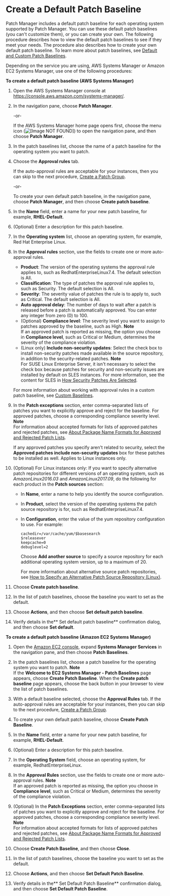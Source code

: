 # Create a Default Patch Baseline<a name="sysman-patch-baseline-console"></a>

Patch Manager includes a default patch baseline for each operating system supported by Patch Manager\. You can use these default patch baselines \(you can't customize them\), or you can create your own\. The following procedure describes how to view the default patch baselines to see if they meet your needs\. The procedure also describes how to create your own default patch baseline\. To learn more about patch baselines, see [Default and Custom Patch Baselines](sysman-patch-baselines.md)\.

Depending on the service you are using, AWS Systems Manager or Amazon EC2 Systems Manager, use one of the following procedures:

**To create a default patch baseline \(AWS Systems Manager\)**

1. Open the AWS Systems Manager console at [https://console\.aws\.amazon\.com/systems\-manager/](https://console.aws.amazon.com/systems-manager/)\.

1. In the navigation pane, choose **Patch Manager**\.

   \-or\-

   If the AWS Systems Manager home page opens first, choose the menu icon \(![\[Image NOT FOUND\]](http://docs.aws.amazon.com/systems-manager/latest/userguide/images/menu-icon-small.png)\) to open the navigation pane, and then choose **Patch Manager**\.

1. In the patch baselines list, choose the name of a patch baseline for the operating system you want to patch\.

1. Choose the **Approval rules** tab\. 

   If the auto\-approval rules are acceptable for your instances, then you can skip to the next procedure, [Create a Patch Group](sysman-patch-tagging-console.md)\. 

   \-or\-

   To create your own default patch baseline, in the navigation pane, choose **Patch Manager**, and then choose **Create patch baseline**\.

1. In the **Name** field, enter a name for your new patch baseline, for example, **RHEL\-Default**\.

1. \(Optional\) Enter a description for this patch baseline\.

1. In the **Operating system** list, choose an operating system, for example, Red Hat Enterprise Linux\.

1. In the **Approval rules** section, use the fields to create one or more auto\-approval rules\.
   + **Product**: The version of the operating systems the approval rule applies to, such as RedhatEnterpriseLinux7\.4\. The default selection is All\.
   + **Classification**: The type of patches the approval rule applies to, such as Security\. The default selection is All\. 
   + **Severity**: The severity value of patches the rule is to apply to, such as Critical\. The default selection is All\. 
   + **Auto approval delay**: The number of days to wait after a patch is released before a patch is automatically approved\. You can enter any integer from zero \(0\) to 100\.
   + \(Optional\) **Compliance level**: The severity level you want to assign to patches approved by the baseline, such as High\.
**Note**  
If an approved patch is reported as missing, the option you choose in **Compliance level**, such as Critical or Medium, determines the severity of the compliance violation\.
   + \(Linux only\) **Include non\-security updates**: Select the check box to install non\-security patches made available in the source repository, in addition to the security\-related patches\. 
**Note**  
For SUSE Linux Enterprise Server, it isn't necessary to select the check box because patches for security and non\-security issues are installed by default on SLES instances\. For more information, see the content for SLES in [How Security Patches Are Selected](patch-manager-how-it-works-selection.md)\.

   For more information about working with approval rules in a custom patch baseline, see [Custom Baselines](sysman-patch-baselines.md#patch-manager-baselines-custom)\.

1. In the **Patch exceptions** section, enter comma\-separated lists of patches you want to explicitly approve and reject for the baseline\. For approved patches, choose a corresponding compliance severity level\. 
**Note**  
For information about accepted formats for lists of approved patches and rejected patches, see [About Package Name Formats for Approved and Rejected Patch Lists](patch-manager-approved-rejected-package-name-formats.md)\.

   If any approved patches you specify aren't related to security, select the **Approved patches include non\-security updates** box for these patches to be installed as well\. Applies to Linux instances only\.

1. \(Optional\) For Linux instances only: If you want to specify alternative patch repositories for different versions of an operating system, such as *AmazonLinux2016\.03* and *AmazonLinux2017\.09*, do the following for each product in the **Patch sources** section:
   + In **Name**, enter a name to help you identify the source configuration\.
   + In **Product**, select the version of the operating systems the patch source repository is for, such as RedhatEnterpriseLinux7\.4\.
   + In **Configuration**, enter the value of the yum repository configuration to use\. For example:

     ```
     cachedir=/var/cache/yum/$basesearch
     $releasever
     keepcache=0
     debuglevel=2
     ```

     Choose **Add another source** to specify a source repository for each additional operating system version, up to a maximum of 20\.

     For more information about alternative source patch repositories, see [How to Specify an Alternative Patch Source Repository \(Linux\)](patch-manager-how-it-works-alt-source-repository.md)\.

1. Choose **Create patch baseline**\.

1. In the list of patch baselines, choose the baseline you want to set as the default\.

1. Choose **Actions**, and then choose **Set default patch baseline**\.

1. Verify details in the** Set default patch baseline** confirmation dialog, and then choose **Set default**\.

**To create a default patch baseline \(Amazon EC2 Systems Manager\)**

1. Open the [Amazon EC2 console](https://console.aws.amazon.com/ec2/), expand **Systems Manager Services** in the navigation pane, and then choose **Patch Baselines**\. 

1. In the patch baselines list, choose a patch baseline for the operating system you want to patch\.
**Note**  
If the **Welcome to EC2 Systems Manager \- Patch Baselines** page appears, choose **Create Patch Baseline**\. When the **Create patch baseline** page appears, choose the back button in your browser to view the list of patch baselines\.

1. With a default baseline selected, choose the **Approval Rules** tab\. If the auto\-approval rules are acceptable for your instances, then you can skip to the next procedure, [Create a Patch Group](sysman-patch-tagging-console.md)\. 

1. To create your own default patch baseline, choose **Create Patch Baseline**\.

1. In the **Name** field, enter a name for your new patch baseline, for example, **RHEL\-Default**\.

1. \(Optional\) Enter a description for this patch baseline\.

1. In the **Operating System** field, choose an operating system, for example, RedhatEnterpriseLinux\.

1. In the **Approval Rules** section, use the fields to create one or more auto\-approval rules\.
**Note**  
If an approved patch is reported as missing, the option you choose in **Compliance level**, such as Critical or Medium, determines the severity of the compliance violation\.

1. \(Optional\) In the **Patch Exceptions** section, enter comma\-separated lists of patches you want to explicitly approve and reject for the baseline\. For approved patches, choose a corresponding compliance severity level\. 
**Note**  
For information about accepted formats for lists of approved patches and rejected patches, see [About Package Name Formats for Approved and Rejected Patch Lists](patch-manager-approved-rejected-package-name-formats.md)\.

1. Choose **Create Patch Baseline**, and then choose **Close**\.

1. In the list of patch baselines, choose the baseline you want to set as the default\.

1. Choose **Actions**, and then choose **Set Default Patch Baseline**\.

1. Verify details in the** Set Default Patch Baseline** confirmation dialog, and then choose **Set Default Patch Baseline**\.